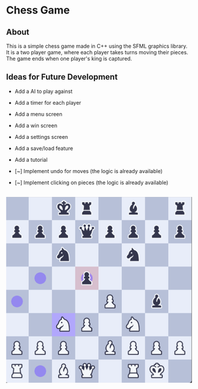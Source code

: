 # Chess Game

## About

This is a simple chess game made in C++ using the SFML graphics library. It is a two player game, where each player takes turns moving their pieces. The game ends when one player's king is captured.

## Ideas for Future Development

- Add a AI to play against
- Add a timer for each player
- Add a menu screen
- Add a win screen
- Add a settings screen
- Add a save/load feature
- Add a tutorial

- [~] Implement undo for moves (the logic is already available)
- [~] Implement clicking on pieces (the logic is already available)


<br>

<img src="Assets/Screenshots/game.png" width=700>
